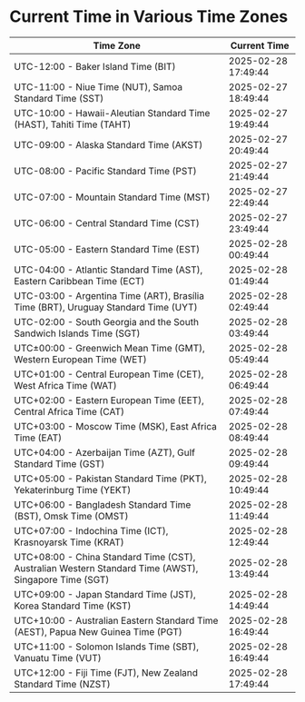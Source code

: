 # Current Time in Various Time Zones

| Time Zone | Current Time |
|-----------|--------------|
| UTC-12:00 - Baker Island Time (BIT) | 2025-02-28 17:49:44 |
| UTC-11:00 - Niue Time (NUT), Samoa Standard Time (SST) | 2025-02-27 18:49:44 |
| UTC-10:00 - Hawaii-Aleutian Standard Time (HAST), Tahiti Time (TAHT) | 2025-02-27 19:49:44 |
| UTC-09:00 - Alaska Standard Time (AKST) | 2025-02-27 20:49:44 |
| UTC-08:00 - Pacific Standard Time (PST) | 2025-02-27 21:49:44 |
| UTC-07:00 - Mountain Standard Time (MST) | 2025-02-27 22:49:44 |
| UTC-06:00 - Central Standard Time (CST) | 2025-02-27 23:49:44 |
| UTC-05:00 - Eastern Standard Time (EST) | 2025-02-28 00:49:44 |
| UTC-04:00 - Atlantic Standard Time (AST), Eastern Caribbean Time (ECT) | 2025-02-28 01:49:44 |
| UTC-03:00 - Argentina Time (ART), Brasília Time (BRT), Uruguay Standard Time (UYT) | 2025-02-28 02:49:44 |
| UTC-02:00 - South Georgia and the South Sandwich Islands Time (SGT) | 2025-02-28 03:49:44 |
| UTC±00:00 - Greenwich Mean Time (GMT), Western European Time (WET) | 2025-02-28 05:49:44 |
| UTC+01:00 - Central European Time (CET), West Africa Time (WAT) | 2025-02-28 06:49:44 |
| UTC+02:00 - Eastern European Time (EET), Central Africa Time (CAT) | 2025-02-28 07:49:44 |
| UTC+03:00 - Moscow Time (MSK), East Africa Time (EAT) | 2025-02-28 08:49:44 |
| UTC+04:00 - Azerbaijan Time (AZT), Gulf Standard Time (GST) | 2025-02-28 09:49:44 |
| UTC+05:00 - Pakistan Standard Time (PKT), Yekaterinburg Time (YEKT) | 2025-02-28 10:49:44 |
| UTC+06:00 - Bangladesh Standard Time (BST), Omsk Time (OMST) | 2025-02-28 11:49:44 |
| UTC+07:00 - Indochina Time (ICT), Krasnoyarsk Time (KRAT) | 2025-02-28 12:49:44 |
| UTC+08:00 - China Standard Time (CST), Australian Western Standard Time (AWST), Singapore Time (SGT) | 2025-02-28 13:49:44 |
| UTC+09:00 - Japan Standard Time (JST), Korea Standard Time (KST) | 2025-02-28 14:49:44 |
| UTC+10:00 - Australian Eastern Standard Time (AEST), Papua New Guinea Time (PGT) | 2025-02-28 16:49:44 |
| UTC+11:00 - Solomon Islands Time (SBT), Vanuatu Time (VUT) | 2025-02-28 16:49:44 |
| UTC+12:00 - Fiji Time (FJT), New Zealand Standard Time (NZST) | 2025-02-28 17:49:44 |
